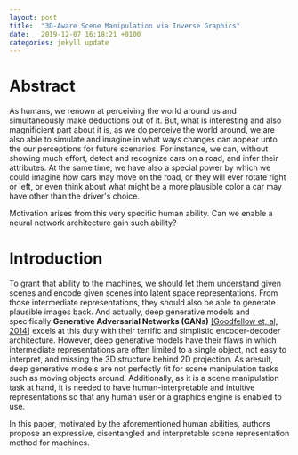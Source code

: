 ```yaml
---
layout: post
title:  "3D-Aware Scene Manipulation via Inverse Graphics"
date:   2019-12-07 16:18:21 +0100
categories: jekyll update
---
```

# Abstract

As humans, we renown at perceiving the world around us and simultaneously make deductions out of it. But, what is interesting and also magnificient part about it is, as we do perceive the world around, we are also able to simulate and imagine in what ways changes can appear unto the our perceptions for future scenarios. For instance, we can, without showing much effort, 
detect and recognize cars on a road, and infer their attributes. At the same time, we have also a special power by which we could imagine how cars may move on the road, or they will ever rotate right or left, or even think about what might
be a more plausible color a car may have other than the driver's choice. 

Motivation arises from this very specific human ability. Can we enable a neural network architecture gain such ability?

# Introduction

To grant that ability to the machines, we should let them understand given scenes and encode given scenes into latent space representations. From those intermediate representations, they should also be able to generate plausible images back. And actually, deep generative models and specifically **Generative Adversarial Networks (GANs)** [[Goodfellow et, al, 2014]](https://arxiv.org/abs/1406.2661) excels at this duty with their terrific and simplistic encoder-decoder architecture. However, deep generative models have their flaws in which intermediate representations are often limited to a single object, not easy to interpret, and missing the 3D structure behind 2D projection. As aresult, deep generative models are not perfectly fit for scene manipulation tasks such as moving objects around. Additionally, as it is a scene manipulation task at hand, it is needed to have human-interpretable and intuitive representations so that any human user or a graphics engine is enabled to use.

In this paper, motivated by the aforementioned human abilities, authors propose an expressive, disentangled and interpretable scene representation method for machines.